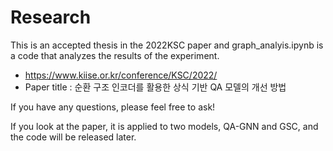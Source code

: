 # Research

This is an accepted thesis in the 2022KSC paper and graph_analyis.ipynb is a code that analyzes the results of the experiment.
 
 - https://www.kiise.or.kr/conference/KSC/2022/
- Paper title : 순환 구조 인코더를 활용한 상식 기반 QA 모델의 개선 방법

If you have any questions, please feel free to ask!

If you look at the paper, it is applied to two models, QA-GNN and GSC, and the code will be released later.
